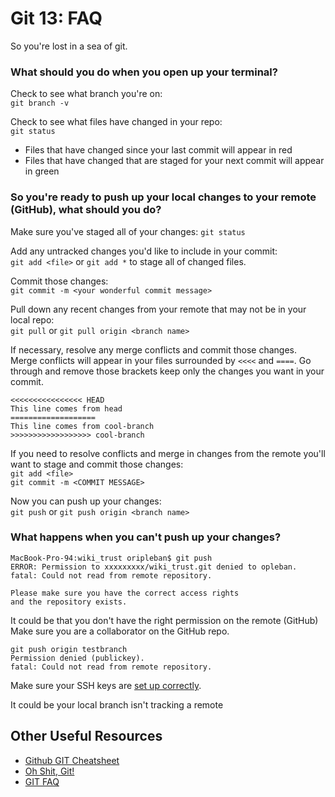 # Git 13: FAQ

So you're lost in a sea of git.

### What should you do when you open up your terminal?

Check to see what branch you're on: <br/>
  `git branch -v`

Check to see what files have changed in your repo: <br/>
  `git status`

  * Files that have changed since your last commit will appear in red
  * Files that have changed that are staged for your next commit will appear in green

### So you're ready to push up your local changes to your remote (GitHub), what should you do?

Make sure you've staged all of your changes:
  `git status`

Add any untracked changes you'd like to include in your commit: <br/>
  `git add <file>` or `git add *` to stage all of changed files.

Commit those changes: <br/>
  `git commit -m <your wonderful commit message>`

Pull down any recent changes from your remote that may not be in your local repo: <br/>
  `git pull` or `git pull origin <branch name>`

If necessary, resolve any merge conflicts and commit those changes. Merge conflicts will appear in your files surrounded by `<<<<` and `====`. Go through and remove those brackets keep only the changes you want in your commit.

```
<<<<<<<<<<<<<<<< HEAD
This line comes from head
===================
This line comes from cool-branch
>>>>>>>>>>>>>>>>>> cool-branch
```

If you need to resolve conflicts and merge in changes from the remote you'll want to stage and commit those changes: <br/>
`git add <file>` <br/>
`git commit -m <COMMIT MESSAGE>`

Now you can push up your changes: <br/>
`git push` or `git push origin <branch name>`

### What happens when you can't push up your changes?

  ```
  MacBook-Pro-94:wiki_trust oripleban$ git push
  ERROR: Permission to xxxxxxxxx/wiki_trust.git denied to opleban.
  fatal: Could not read from remote repository.

  Please make sure you have the correct access rights
  and the repository exists.
  ```
  It could be that you don't have the right permission on the remote (GitHub)
  Make sure you are a collaborator on the GitHub repo.
  <br/>
  ```
  git push origin testbranch
  Permission denied (publickey).
  fatal: Could not read from remote repository.
  ```
  Make sure your SSH keys are [set up correctly](https://help.github.com/articles/connecting-to-github-with-ssh/).

It could be your local branch isn't tracking a remote





## Other Useful Resources
* [Github GIT Cheatsheet](https://services.github.com/on-demand/downloads/github-git-cheat-sheet.pdf)
* [Oh Shit, Git!](https://github.com/AlJohri/DAT-DC-12/blob/master/notebooks/intro-git.ipynb)
* [GIT FAQ](http://gitfaq.org/)


